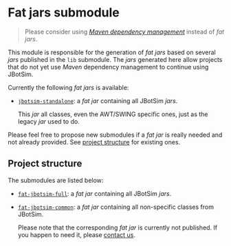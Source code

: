 # Fat jars submodule
> Please consider using [*Maven dependency management*](../README.md#versions) instead of *fat jars*. 

This module is responsible for the generation of *fat jars* based on several *jars* published in the `lib` submodule.
The *jars* generated here allow projects that do not yet use *Maven* dependency management to continue using JBotSim.
 

Currently the following *fat jars* is available:
* [`jbotsim-standalone`](https://github.com/jbotsim/JBotSim/releases/download/v1.1.0/jbotsim-standalone-1.1.0.jar): a 
*fat jar* containing all JBotSim *jars*.

  This *jar* all classes, even the AWT/SWING specific ones, just as the legacy *jar* used to do.

Please feel free to propose new submodules if a *fat jar* is really needed and not already provided. 
See [project structure](#project-structure) for existing ones.

 
## Project structure
The submodules are listed below:
* [`fat-jbotsim-full`](./fat-jbotsim-full/README.md): a *fat jar* containing all JBotSim *jars*.
* [`fat-jbotsim-common`](./fat-jbotsim-common/README.md): a *fat jar* containing all non-specific classes from JBotSim.

   Please note that the corresponding *fat jar* is currently not published. If you happen to need it, please 
   [contact us](contact@jbotsim.io).

